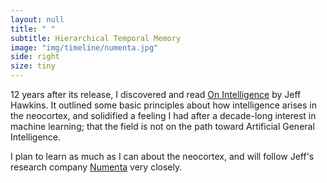 ```yaml
---
layout: null
title: " "
subtitle: Hierarchical Temporal Memory
image: "img/timeline/numenta.jpg"
side: right
size: tiny
---
```

12 years after its release, I discovered and read [On Intelligence](https://www.amazon.com/Intelligence-Understanding-Creation-Intelligent-Machines/dp/0805078533) by Jeff Hawkins. It outlined some basic principles about how intelligence arises in the neocortex, and solidified a feeling I had after a decade-long interest in machine learning; that the field is not on the path toward Artificial General Intelligence.

I plan to learn as much as I can about the neocortex, and will follow Jeff's research company [Numenta](http://numenta.com) very closely.
